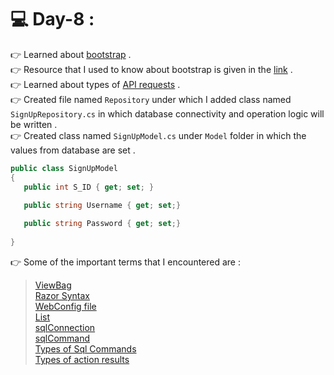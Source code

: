 # :computer: Day-8 :
:point_right: Learned about [bootstrap](https://getbootstrap.com/) . <br>
:point_right: Resource that I used to know about bootstrap is given in the [link]() .  <br>
:point_right: Learned about types of [API requests](https://www.c-sharpcorner.com/article/consuming-asp-net-web-api-rest-service-in-asp-net-mvc-using-http-client/) .  <br>
:point_right: Created file named `Repository` under which I added class named `SignUpRepository.cs` in which database connectivity and operation logic will be written . <br>
:point_right: Created class named `SignUpModel.cs` under `Model` folder in which the values from database are set .
``` C#
public class SignUpModel
{
   public int S_ID { get; set; }
   
   public string Username { get; set;}      

   public string Password { get; set;}
     
}
```
:point_right: Some of the important terms that I encountered are :
> [ViewBag]() <br>
> [Razor Syntax]() <br>
> [WebConfig file]() <br>
> [List]()<br>
> [sqlConnection]() <br>
> [sqlCommand]() <br>
> [Types of Sql Commands]() <br>
> [Types of action results](https://learn.microsoft.com/en-us/aspnet/mvc/overview/older-versions-1/controllers-and-routing/aspnet-mvc-controllers-overview-cs#understanding-action-results)
